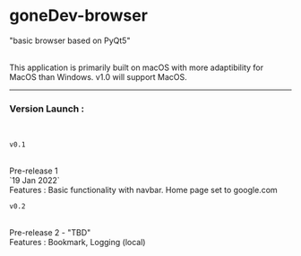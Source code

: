# goneDev-browser
"basic browser based on PyQt5"
<br>
<br>

This application is primarily built on macOS with more adaptibility for MacOS than Windows. v1.0 will support MacOS. 



---
### Version Launch :
<br>

`v0.1`

<br>
Pre-release 1 
<br>
`19 Jan 2022`
<br>
Features : Basic functionality with navbar. Home page set to google.com 

`v0.2`

<br>
Pre-release 2 - "TBD"
<br>
Features : Bookmark, Logging (local)
